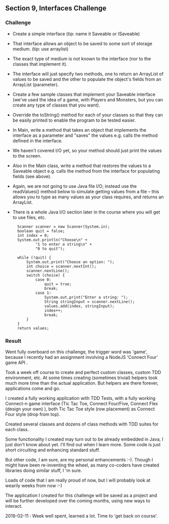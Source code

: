 ## Section 9, Interfaces Challenge

### Challenge

- Create a simple interface (tip: name it Saveable or ISaveable)

- That interface allows an object to be saved to some sort of storage medium. (tip: use arraylist)

- The exact type of medium is not known to the interface (nor to the classes that implement it).

- The interface will just specify two methods, one to return an ArrayList of values to be saved and the other to populate the object's fields from an ArrayList (parameter).

- Create a few sample classes that implement your Saveable interface (we've used the idea of a game, with Players and Monsters, but you can create any type of classes that you want).

- Override the toString() method for each of your classes so that they can be easily printed to enable the program to be tested easier.

- In Main, write a method that takes an object that implements the interface as a parameter and "saves" the values e.g. calls the method defined in the interface.

- We haven't covered I/O yet, so your method should just print the values to the screen.

- Also in the Main class, write a method that restores the values to a Saveable object
  e.g. calls the method from the interface for populating fields (see above).

- Again, we are not going to use Java file I/O; instead use the readValues() method below to
  simulate getting values from a file – this allows you to type as many values as your class
  requires, and returns an ArrayList.

- There is a whole Java I/O section later in the course where you will get to use files, etc.

        Scanner scanner = new Scanner(System.in);
        boolean quit = false;
        int index = 0;
        System.out.println("Choose\n" +
                "1 to enter a string\n" +
                "0 to quit");
        
        while (!quit) {
            System.out.print("Choose an option: ");
            int choice = scanner.nextInt();
            scanner.nextLine();
            switch (choice) {
                case 0:
                    quit = true;
                    break;
                case 1:
                    System.out.print("Enter a string: ");
                    String stringInput = scanner.nextLine();
                    values.add(index, stringInput);
                    index++;
                    break;
            }
        }
        return values;




### Result

Went fully overboard on this challenge, the trigger word was 'game', because I recently had an assignment involving a NodeJS 'Connect Four' game API .

Took a week off course to create and perfect custom classes, custom TDD environment, etc. At some times creating (sometimes trivial) helpers took much more time than the actual application. But helpers are there forever, applications come and go.

I created a fully working application with TDD Tests, with a fully working Connect-n game interface (Tic Tac Toe, Connect Four/Five, Connect Flex (design your own) ), both Tic Tac Toe style (row placement) as Connect Four style (drop from top).

Created several classes and dozens of class methods with TDD suites for each class.

Some functionality I created may turn out to be already embedded in Java, I just don't know about yet. I'll find out when I learn more. Some code is just short circuiting and enhancing standard stuff.

But other code, I am sure, are my personal enhancements :-). Though I might have been re-inventing the wheel, as many co-coders  have created libraries doing similar stuff, I 'm sure.

Loads of code that I am really proud of now, but I will probably look at wearily weeks from now :-)

The application I created for this challenge will be saved as a project and will be further developed over the coming months, using new ways to interact.

2019-02-11 : Week well spent, learned a lot. Time to 'get back on course'.

